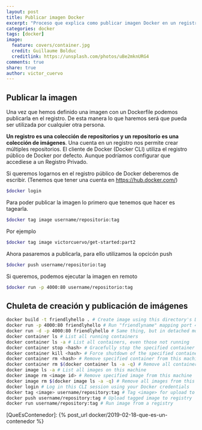 ```yaml
---
layout: post
title: Publicar imagen Docker
excerpt: "Proceso que explica como publicar imagen Docker en un registro Docker Hub utilizando la línea de comandos."
categories: docker
tags: [docker]
image:
  feature: covers/container.jpg
  credit: Guillaume Bolduc
  creditlink: https://unsplash.com/photos/uBe2mknURG4
comments: true
share: true
author: victor_cuervo
---
```



## Publicar la imagen
Una vez que hemos definido una imagen con un Dockerfile podemos publicarla en el registro. De esta manera lo que haremos será que pueda ser utilizada por cualquier otra persona.


**Un registro es una colección de repositorios y un repositorio es una colección de imágenes**. Una cuenta en un registro nos permite crear múltiples repositorios.
El cliente de Docker (Docker CLI) utiliza el registro público de Docker por defecto. Aunque podríamos configurar que accediese a un Registro Privado.

Si queremos logarnos en el registro público de Docker deberemos de escribir. (Tenemos que tener una cuenta en https://hub.docker.com/)

~~~sh
$docker login
~~~

Para poder publicar la imagen lo primero que tenemos que hacer es tagearla.

~~~sh
$docker tag image username/repositorio:tag
~~~

Por ejemplo

~~~sh
$docker tag image victorcuervo/get-started:part2
~~~

Ahora pasaremos a publicarla, para ello utilizamos la opcicón push

~~~sh
$docker push username/repositorio:tag
~~~

Si queremos, podemos ejecutar la imagen en remoto

~~~sh
$docker run -p 4000:80 username/repositorio:tag
~~~



## Chuleta de creación y publicación de imágenes

~~~sh
docker build -t friendlyhello . # Create image using this directory's Dockerfile
docker run -p 4000:80 friendlyhello # Run "friendlyname" mapping port 4000 to 80
docker run -d -p 4000:80 friendlyhello # Same thing, but in detached mode
docker container ls # List all running containers
docker container ls -a # List all containers, even those not running
docker container stop <hash> # Gracefully stop the specified container
docker container kill <hash> # Force shutdown of the specified container
docker container rm <hash> # Remove specified container from this machine
docker container rm $(docker container ls -a -q) # Remove all containers
docker image ls -a # List all images on this machine
docker image rm <image id> # Remove specified image from this machine
docker image rm $(docker image ls -a -q) # Remove all images from this machine
docker login # Log in this CLI session using your Docker credentials
docker tag <image> username/repository:tag # Tag <image> for upload to registry
docker push username/repository:tag # Upload tagged image to registry
docker run username/repository:tag # Run image from a registry
~~~








[QueEsContenedor]: {% post_url docker/2019-02-18-que-es-un-contenedor %}
